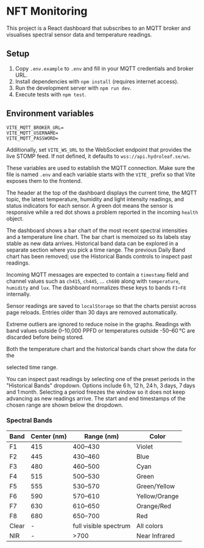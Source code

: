 # NFT Monitoring

This project is a React dashboard that subscribes to an MQTT broker and visualises spectral sensor data and temperature readings.

## Setup

1. Copy `.env.example` to `.env` and fill in your MQTT credentials and broker URL.
2. Install dependencies with `npm install` (requires internet access).
3. Run the development server with `npm run dev`.
4. Execute tests with `npm test`.

## Environment variables

```
VITE_MQTT_BROKER_URL=
VITE_MQTT_USERNAME=
VITE_MQTT_PASSWORD=
```

Additionally, set `VITE_WS_URL` to the WebSocket endpoint that provides the live
STOMP feed. If not defined, it defaults to `wss://api.hydroleaf.se/ws`.

These variables are used to establish the MQTT connection.
Make sure the file is named `.env` and each variable starts with the `VITE_` prefix so that Vite exposes them to the frontend.

The header at the top of the dashboard displays the current time, the MQTT topic,
the latest temperature, humidity and light intensity readings, and status
indicators for each sensor. A green dot means the sensor is responsive while a
red dot shows a problem reported in the incoming `health` object.

The dashboard shows a bar chart of the most recent spectral intensities and a temperature line chart. The bar chart is memoized so its labels stay stable as new data arrives. Historical band data can be explored in a separate section where you pick a time range.
The previous Daily Band chart has been removed; use the Historical Bands controls to inspect past readings.

Incoming MQTT messages are expected to contain a `timestamp` field and channel
values such as `ch415`, `ch445`, … `ch680` along with `temperature`, `humidity`
and `lux`. The dashboard normalizes these keys to bands `F1`–`F8` internally.

Sensor readings are saved to `localStorage` so that the charts
persist across page reloads. Entries older than 30 days are removed
automatically.

Extreme outliers are ignored to reduce noise in the graphs. Readings
with band values outside 0–10,000 PPFD or temperatures outside -50–60 °C
are discarded before being stored.

Both the temperature chart and the historical bands chart show the data for the

selected time range.

You can inspect past readings by selecting one of the preset periods in the
"Historical Bands" dropdown. Options include 6 h, 12 h, 24 h, 3 days, 7 days and
1 month. Selecting a period freezes the window so it does not keep advancing as
new readings arrive. The start and end timestamps of the chosen range are shown
below the dropdown.
### Spectral Bands

| Band | Center (nm) | Range (nm) | Color |
|------|-------------|------------|-------|
| F1   | 415         | 400–430   | Violet |
| F2   | 445         | 430–460   | Blue |
| F3   | 480         | 460–500   | Cyan |
| F4   | 515         | 500–530   | Green |
| F5   | 555         | 530–570   | Green/Yellow |
| F6   | 590         | 570–610   | Yellow/Orange |
| F7   | 630         | 610–650   | Orange/Red |
| F8   | 680         | 650–700   | Red |
| Clear| -           | full visible spectrum | All colors |
| NIR  | -           | >700       | Near Infrared |

